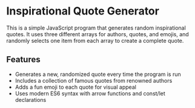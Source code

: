 # Inspirational Quote Generator

This is a simple JavaScript program that generates random inspirational quotes. It uses three different arrays for authors, quotes, and emojis, and randomly selects one item from each array to create a complete quote.

## Features

- Generates a new, randomized quote every time the program is run
- Includes a collection of famous quotes from renowned authors
- Adds a fun emoji to each quote for visual appeal
- Uses modern ES6 syntax with arrow functions and const/let declarations

